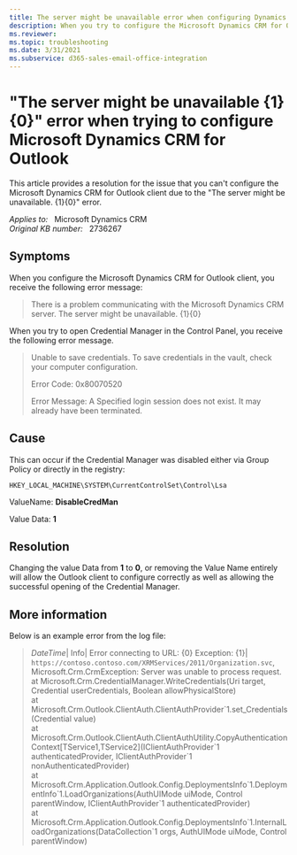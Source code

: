 ```yaml
---
title: The server might be unavailable error when configuring Dynamics CRM for Outlook
description: When you try to configure the Microsoft Dynamics CRM for Outlook client, you receive an error that states the server might be unavailable. Provides a resolution.
ms.reviewer: 
ms.topic: troubleshooting
ms.date: 3/31/2021
ms.subservice: d365-sales-email-office-integration
---
```

# "The server might be unavailable {1}{0}" error when trying to configure Microsoft Dynamics CRM for Outlook

This article provides a resolution for the issue that you can't configure the Microsoft Dynamics CRM for Outlook client due to the "The server might be unavailable. {1}{0}" error.

_Applies to:_ &nbsp; Microsoft Dynamics CRM  
_Original KB number:_ &nbsp; 2736267

## Symptoms

When you configure the Microsoft Dynamics CRM for Outlook client, you receive the following error message:

> There is a problem communicating with the Microsoft Dynamics CRM server. The server might be unavailable. {1}{0}

When you try to open Credential Manager in the Control Panel, you receive the following error message.

> Unable to save credentials. To save credentials in the vault, check your computer configuration.
>
> Error Code: 0x80070520
>
> Error Message: A Specified login session does not exist. It may already have been terminated.

## Cause

This can occur if the Credential Manager was disabled either via Group Policy or directly in the registry:

`HKEY_LOCAL_MACHINE\SYSTEM\CurrentControlSet\Control\Lsa`

ValueName: **DisableCredMan**

Value Data: **1**

## Resolution

Changing the value Data from **1** to **0**, or removing the Value Name entirely will allow the Outlook client to configure correctly as well as allowing the successful opening of the Credential Manager.

## More information

Below is an example error from the log file:

> *DateTime*| Info| Error connecting to URL: {0} Exception: {1}| `https://contoso.contoso.com/XRMServices/2011/Organization.svc`, Microsoft.Crm.CrmException: Server was unable to process request.  
 at Microsoft.Crm.CredentialManager.WriteCredentials(Uri target, Credential userCredentials, Boolean allowPhysicalStore)  
 at Microsoft.Crm.Outlook.ClientAuth.ClientAuthProvider\`1.set_Credentials(Credential value)  
 at Microsoft.Crm.Outlook.ClientAuth.ClientAuthUtility.CopyAuthenticationContext[TService1,TService2](IClientAuthProvider\`1 authenticatedProvider, IClientAuthProvider\`1 nonAuthenticatedProvider)  
 at Microsoft.Crm.Application.Outlook.Config.DeploymentsInfo\`1.DeploymentInfo\`1.LoadOrganizations(AuthUIMode uiMode, Control parentWindow, IClientAuthProvider\`1 authenticatedProvider)  
 at Microsoft.Crm.Application.Outlook.Config.DeploymentsInfo\`1.InternalLoadOrganizations(DataCollection\`1 orgs, AuthUIMode uiMode, Control parentWindow)
